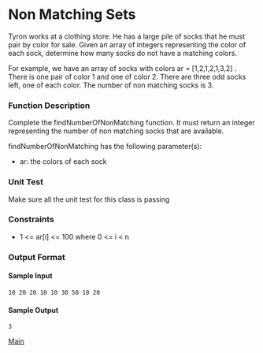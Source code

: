 # Non Matching Sets 

Tyron works at a clothing store. He has a large pile of socks that he must pair by color for sale. Given an array of integers representing the color of each sock, determine how many socks do not have a matching colors.

For example, we have an array of socks with colors ar = [1,2,1,2,1,3,2] . There is one pair of color 1 and one of color 2. There are three odd socks left, one of each color. The number of non matching socks is 3.

### Function Description

Complete the findNumberOfNonMatching function. It must return an integer representing the number of non matching socks that are available.

findNumberOfNonMatching has the following parameter(s):

* ar: the colors of each sock

### Unit Test


Make sure all the unit test for this class is passing

### Constraints

* 1 <= ar[i] <= 100 where 0 <= i < n

### Output Format

#### Sample Input
```
10 20 20 10 10 30 50 10 20
```

#### Sample Output
```
3
```

[Main](README.md)
